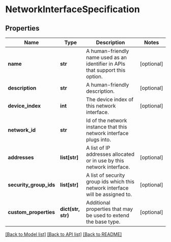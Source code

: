 # NetworkInterfaceSpecification

## Properties
Name | Type | Description | Notes
------------ | ------------- | ------------- | -------------
**name** | **str** | A human-friendly name used as an identifier in APIs that support this option. | [optional] 
**description** | **str** | A human-friendly description. | [optional] 
**device_index** | **int** | The device index of this network interface. | [optional] 
**network_id** | **str** | Id of the network instance that this network interface plugs into. | 
**addresses** | **list[str]** | A list of IP addresses allocated or in use by this network interface. | [optional] 
**security_group_ids** | **list[str]** | A list of security group ids which this network interface will be assigned to. | [optional] 
**custom_properties** | **dict(str, str)** | Additional properties that may be used to extend the base type. | [optional] 

[[Back to Model list]](../README.md#documentation-for-models) [[Back to API list]](../README.md#documentation-for-api-endpoints) [[Back to README]](../README.md)

